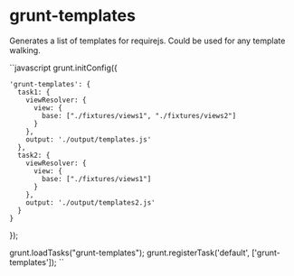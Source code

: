 grunt-templates
===============

Generates a list of templates for requirejs.  Could be used for any template walking.

``javascript
grunt.initConfig({


    'grunt-templates': {
      task1: {
        viewResolver: {
          view: {
            base: ["./fixtures/views1", "./fixtures/views2"]
          }
        },
        output: './output/templates.js'
      },
      task2: {
        viewResolver: {
          view: {
            base: ["./fixtures/views1"]
          }
        },
        output: './output/templates2.js'
      }
    }


  });

  grunt.loadTasks("grunt-templates");
  grunt.registerTask('default', ['grunt-templates']);
``